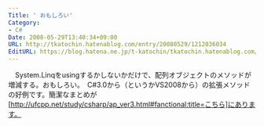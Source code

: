```yaml
---
Title: ' おもしろい'
Category:
- C#
Date: 2008-05-29T13:40:34+09:00
URL: http://tkatochin.hatenablog.com/entry/20080529/1212036034
EditURL: https://blog.hatena.ne.jp/t-katochin/tkatochin.hatenablog.com/atom/entry/6653586347154754757
---
```


　System.Linqをusingするかしないかだけで、配列オブジェクトのメソッドが増減する。おもしろい。　C#3.0から（というかVS2008から）の拡張メソッドの好例です。簡潔なまとめが[http://ufcpp.net/study/csharp/ap_ver3.html#fanctional:title=こちら]にあります。
